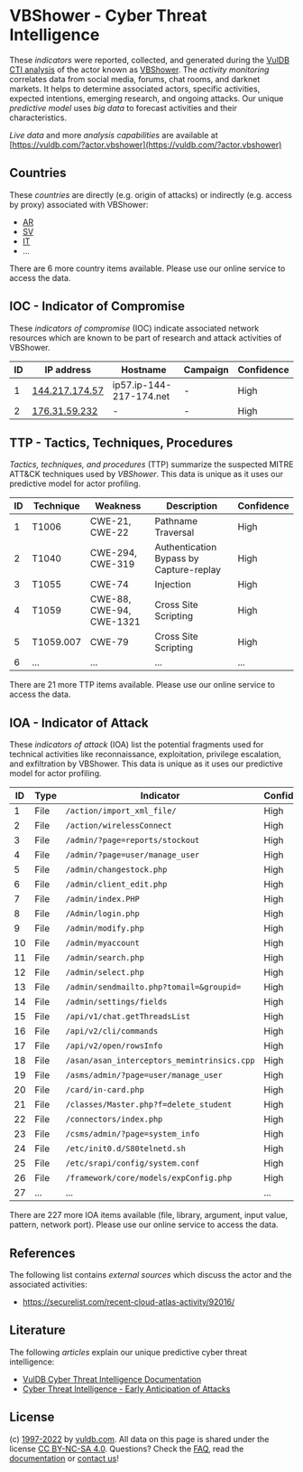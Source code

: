 # VBShower - Cyber Threat Intelligence

These _indicators_ were reported, collected, and generated during the [VulDB CTI analysis](https://vuldb.com/?kb.cti) of the actor known as [VBShower](https://vuldb.com/?actor.vbshower). The _activity monitoring_ correlates data from social media, forums, chat rooms, and darknet markets. It helps to determine associated actors, specific activities, expected intentions, emerging research, and ongoing attacks. Our unique _predictive model_ uses _big data_ to forecast activities and their characteristics.

_Live data_ and more _analysis capabilities_ are available at [https://vuldb.com/?actor.vbshower](https://vuldb.com/?actor.vbshower)

## Countries

These _countries_ are directly (e.g. origin of attacks) or indirectly (e.g. access by proxy) associated with VBShower:

* [AR](https://vuldb.com/?country.ar)
* [SV](https://vuldb.com/?country.sv)
* [IT](https://vuldb.com/?country.it)
* ...

There are 6 more country items available. Please use our online service to access the data.

## IOC - Indicator of Compromise

These _indicators of compromise_ (IOC) indicate associated network resources which are known to be part of research and attack activities of VBShower.

ID | IP address | Hostname | Campaign | Confidence
-- | ---------- | -------- | -------- | ----------
1 | [144.217.174.57](https://vuldb.com/?ip.144.217.174.57) | ip57.ip-144-217-174.net | - | High
2 | [176.31.59.232](https://vuldb.com/?ip.176.31.59.232) | - | - | High

## TTP - Tactics, Techniques, Procedures

_Tactics, techniques, and procedures_ (TTP) summarize the suspected MITRE ATT&CK techniques used by _VBShower_. This data is unique as it uses our predictive model for actor profiling.

ID | Technique | Weakness | Description | Confidence
-- | --------- | -------- | ----------- | ----------
1 | T1006 | CWE-21, CWE-22 | Pathname Traversal | High
2 | T1040 | CWE-294, CWE-319 | Authentication Bypass by Capture-replay | High
3 | T1055 | CWE-74 | Injection | High
4 | T1059 | CWE-88, CWE-94, CWE-1321 | Cross Site Scripting | High
5 | T1059.007 | CWE-79 | Cross Site Scripting | High
6 | ... | ... | ... | ...

There are 21 more TTP items available. Please use our online service to access the data.

## IOA - Indicator of Attack

These _indicators of attack_ (IOA) list the potential fragments used for technical activities like reconnaissance, exploitation, privilege escalation, and exfiltration by VBShower. This data is unique as it uses our predictive model for actor profiling.

ID | Type | Indicator | Confidence
-- | ---- | --------- | ----------
1 | File | `/action/import_xml_file/` | High
2 | File | `/action/wirelessConnect` | High
3 | File | `/admin/?page=reports/stockout` | High
4 | File | `/admin/?page=user/manage_user` | High
5 | File | `/admin/changestock.php` | High
6 | File | `/admin/client_edit.php` | High
7 | File | `/admin/index.PHP` | High
8 | File | `/Admin/login.php` | High
9 | File | `/admin/modify.php` | High
10 | File | `/admin/myaccount` | High
11 | File | `/admin/search.php` | High
12 | File | `/admin/select.php` | High
13 | File | `/admin/sendmailto.php?tomail=&groupid=` | High
14 | File | `/admin/settings/fields` | High
15 | File | `/api/v1/chat.getThreadsList` | High
16 | File | `/api/v2/cli/commands` | High
17 | File | `/api/v2/open/rowsInfo` | High
18 | File | `/asan/asan_interceptors_memintrinsics.cpp` | High
19 | File | `/asms/admin/?page=user/manage_user` | High
20 | File | `/card/in-card.php` | High
21 | File | `/classes/Master.php?f=delete_student` | High
22 | File | `/connectors/index.php` | High
23 | File | `/csms/admin/?page=system_info` | High
24 | File | `/etc/init0.d/S80telnetd.sh` | High
25 | File | `/etc/srapi/config/system.conf` | High
26 | File | `/framework/core/models/expConfig.php` | High
27 | ... | ... | ...

There are 227 more IOA items available (file, library, argument, input value, pattern, network port). Please use our online service to access the data.

## References

The following list contains _external sources_ which discuss the actor and the associated activities:

* https://securelist.com/recent-cloud-atlas-activity/92016/

## Literature

The following _articles_ explain our unique predictive cyber threat intelligence:

* [VulDB Cyber Threat Intelligence Documentation](https://vuldb.com/?kb.cti)
* [Cyber Threat Intelligence - Early Anticipation of Attacks](https://www.scip.ch/en/?labs.20201022)

## License

(c) [1997-2022](https://vuldb.com/?kb.changelog) by [vuldb.com](https://vuldb.com/?kb.about). All data on this page is shared under the license [CC BY-NC-SA 4.0](https://creativecommons.org/licenses/by-nc-sa/4.0/). Questions? Check the [FAQ](https://vuldb.com/?kb.faq), read the [documentation](https://vuldb.com/?kb) or [contact us](https://vuldb.com/?contact)!
